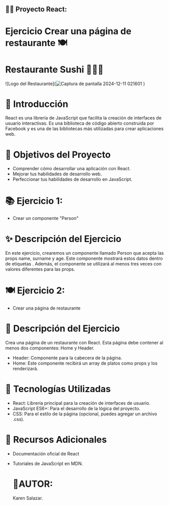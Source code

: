 ## 🦸‍♂️ Proyecto React: 
# Ejercicio Crear una página de restaurante 🍽️
# Restaurante Sushi 🍣🍚🍘

![Logo del Restaurante](![Captura de pantalla 2024-12-11 021601](https://github.com/user-attachments/assets/311b74c6-7224-4a52-a9fb-58d801b5b7f0)
)


# 🚀 Introducción
React es una librería de JavaScript que facilita la creación de interfaces de usuario interactivas. 
Es una biblioteca de código abierto construida por Facebook y es una de las bibliotecas más utilizadas para crear aplicaciones web.

# 🎯 Objetivos del Proyecto
- Comprender cómo desarrollar una aplicación con React.
- Mejorar tus habilidades de desarrollo web.
- Perfeccionar tus habilidades de desarrollo en JavaScript.
# 📚 Ejercicio 1:
- Crear un componente "Person"
# ✨ Descripción del Ejercicio
En este ejercicio, crearemos un componente llamado Person que acepta las props name, surname y age. 
Este componente mostrará estos datos dentro de etiquetas <span>. Además, el componente se utilizará al menos tres veces con valores diferentes para las props.

# 🍽️ Ejercicio 2: 
- Crear una página de restaurante
# 📝 Descripción del Ejercicio
Crea una página de un restaurante con React. Esta página debe contener al menos dos componentes: Home y Header.

- Header: Componente para la cabecera de la página.
- Home: Este componente recibirá un array de platos como props y los renderizará.

# 🚧 Tecnologías Utilizadas
- React: Librería principal para la creación de interfaces de usuario.
- JavaScript ES6+: Para el desarrollo de la lógica del proyecto.
- CSS: Para el estilo de la página (opcional, puedes agregar un archivo .css).
# 🔗 Recursos Adicionales
- Documentación oficial de React
- Tutoriales de JavaScript en MDN.

  #  💟AUTOR:
  Karen Salazar.
